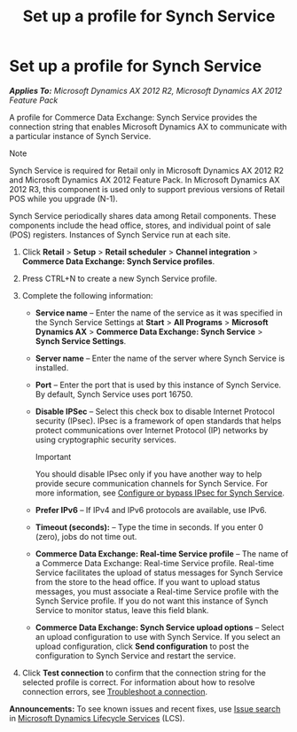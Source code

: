 ﻿---
title: Set up a profile for Synch Service
TOCTitle: Set up a profile for Synch Service
ms:assetid: 2ac188f0-d94c-4852-aea3-27e89eddce63
ms:mtpsurl: https://technet.microsoft.com/en-us/library/JJ677387(v=AX.60)
ms:contentKeyID: 49384167
ms.date: 05/18/2015
mtps_version: v=AX.60
---

# Set up a profile for Synch Service 


_**Applies To:** Microsoft Dynamics AX 2012 R2, Microsoft Dynamics AX 2012 Feature Pack_

A profile for Commerce Data Exchange: Synch Service provides the connection string that enables Microsoft Dynamics AX to communicate with a particular instance of Synch Service.


> [!NOTE]
> <P>Synch Service is required for Retail only in Microsoft Dynamics AX 2012 R2 and Microsoft Dynamics AX 2012 Feature Pack. In Microsoft Dynamics AX 2012 R3, this component is used only to support previous versions of Retail POS while you upgrade (N-1).</P>



Synch Service periodically shares data among Retail components. These components include the head office, stores, and individual point of sale (POS) registers. Instances of Synch Service run at each site.

1.  Click **Retail** \> **Setup** \> **Retail scheduler** \> **Channel integration** \> **Commerce Data Exchange: Synch Service profiles**.

2.  Press CTRL+N to create a new Synch Service profile.

3.  Complete the following information:
    
      - **Service name** – Enter the name of the service as it was specified in the Synch Service Settings at **Start** \> **All Programs** \> **Microsoft Dynamics AX** \> **Commerce Data Exchange: Synch Service** \> **Synch Service Settings**.
    
      - **Server name** – Enter the name of the server where Synch Service is installed.
    
      - **Port** – Enter the port that is used by this instance of Synch Service. By default, Synch Service uses port 16750.
    
      - **Disable IPSec** – Select this check box to disable Internet Protocol security (IPsec). IPsec is a framework of open standards that helps protect communications over Internet Protocol (IP) networks by using cryptographic security services.
        

        > [!IMPORTANT]
        > <P>You should disable IPsec only if you have another way to help provide secure communication channels for Synch Service. For more information, see <A href="configure-or-bypass-ipsec-for-synch-service.md">Configure or bypass IPsec for Synch Service</A>.</P>

    
      - **Prefer IPv6** – If IPv4 and IPv6 protocols are available, use IPv6.
    
      - **Timeout (seconds):** – Type the time in seconds. If you enter 0 (zero), jobs do not time out.
    
      - **Commerce Data Exchange: Real-time Service profile** – The name of a Commerce Data Exchange: Real-time Service profile. Real-time Service facilitates the upload of status messages for Synch Service from the store to the head office. If you want to upload status messages, you must associate a Real-time Service profile with the Synch Service profile. If you do not want this instance of Synch Service to monitor status, leave this field blank.
    
      - **Commerce Data Exchange: Synch Service upload options** – Select an upload configuration to use with Synch Service. If you select an upload configuration, click **Send configuration** to post the configuration to Synch Service and restart the service.

4.  Click **Test connection** to confirm that the connection string for the selected profile is correct. For information about how to resolve connection errors, see [Troubleshoot a connection](troubleshoot-a-connection.md).

  
**Announcements:** To see known issues and recent fixes, use [Issue search](http://go.microsoft.com/fwlink/?linkid=389258) in [Microsoft Dynamics Lifecycle Services](http://go.microsoft.com/fwlink/?linkid=306505) (LCS).

